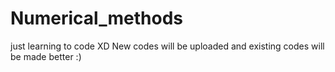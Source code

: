 # Numerical_methods
just learning to code XD
New codes will be uploaded and existing codes will be made better :)
